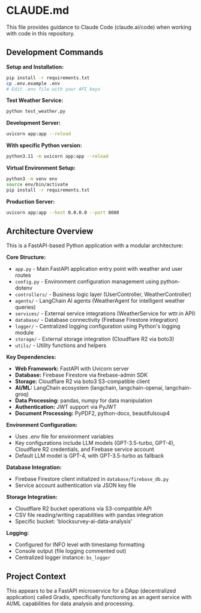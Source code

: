 # CLAUDE.md

This file provides guidance to Claude Code (claude.ai/code) when working with code in this repository.

## Development Commands

**Setup and Installation:**
```bash
pip install -r requirements.txt
cp .env.example .env
# Edit .env file with your API keys
```

**Test Weather Service:**
```bash
python test_weather.py
```

**Development Server:**
```bash
uvicorn app:app --reload
```

**With specific Python version:**
```bash
python3.11 -m uvicorn app:app --reload
```

**Virtual Environment Setup:**
```bash
python3 -m venv env
source env/bin/activate
pip install -r requirements.txt
```

**Production Server:**
```bash
uvicorn app:app --host 0.0.0.0 --port 8080
```

## Architecture Overview

This is a FastAPI-based Python application with a modular architecture:

**Core Structure:**
- `app.py` - Main FastAPI application entry point with weather and user routes
- `config.py` - Environment configuration management using python-dotenv
- `controllers/` - Business logic layer (UserController, WeatherController)
- `agents/` - LangChain AI agents (WeatherAgent for intelligent weather queries)
- `services/` - External service integrations (WeatherService for wttr.in API)
- `database/` - Database connectivity (Firebase Firestore integration)
- `logger/` - Centralized logging configuration using Python's logging module
- `storage/` - External storage integration (Cloudflare R2 via boto3)
- `utils/` - Utility functions and helpers

**Key Dependencies:**
- **Web Framework:** FastAPI with Uvicorn server
- **Database:** Firebase Firestore via firebase-admin SDK
- **Storage:** Cloudflare R2 via boto3 S3-compatible client
- **AI/ML:** LangChain ecosystem (langchain, langchain-openai, langchain-groq)
- **Data Processing:** pandas, numpy for data manipulation
- **Authentication:** JWT support via PyJWT
- **Document Processing:** PyPDF2, python-docx, beautifulsoup4

**Environment Configuration:**
- Uses .env file for environment variables
- Key configurations include LLM models (GPT-3.5-turbo, GPT-4), Cloudflare R2 credentials, and Firebase service account
- Default LLM model is GPT-4, with GPT-3.5-turbo as fallback

**Database Integration:**
- Firebase Firestore client initialized in `database/firebase_db.py`
- Service account authentication via JSON key file

**Storage Integration:**
- Cloudflare R2 bucket operations via S3-compatible API
- CSV file reading/writing capabilities with pandas integration
- Specific bucket: 'blocksurvey-ai-data-analysis'

**Logging:**
- Configured for INFO level with timestamp formatting
- Console output (file logging commented out)
- Centralized logger instance: `bs_logger`

## Project Context

This appears to be a FastAPI microservice for a DApp (decentralized application) called Gradix, specifically functioning as an agent service with AI/ML capabilities for data analysis and processing.